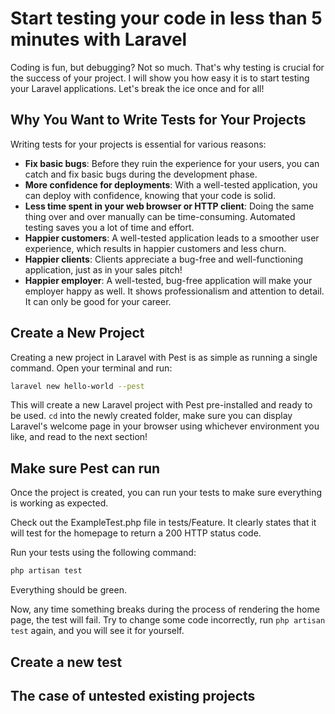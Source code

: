 # Start testing your code in less than 5 minutes with Laravel

Coding is fun, but debugging? Not so much. That's why testing is crucial for the success of your project. I will show you how easy it is to start testing your Laravel applications. Let's break the ice once and for all!

## Why You Want to Write Tests for Your Projects

Writing tests for your projects is essential for various reasons:

- **Fix basic bugs**: Before they ruin the experience for your users, you can catch and fix basic bugs during the development phase.
- **More confidence for deployments**: With a well-tested application, you can deploy with confidence, knowing that your code is solid.
- **Less time spent in your web browser or HTTP client**: Doing the same thing over and over manually can be time-consuming. Automated testing saves you a lot of time and effort.
- **Happier customers**: A well-tested application leads to a smoother user experience, which results in happier customers and less churn.
- **Happier clients**: Clients appreciate a bug-free and well-functioning application, just as in your sales pitch!
- **Happier employer**: A well-tested, bug-free application will make your employer happy as well. It shows professionalism and attention to detail. It can only be good for your career.

## Create a New Project

Creating a new project in Laravel with Pest is as simple as running a single command. Open your terminal and run:

```bash
laravel new hello-world --pest
```

This will create a new Laravel project with Pest pre-installed and ready to be used. `cd` into the newly created folder, make sure you can display Laravel's welcome page in your browser using whichever environment you like, and read to the next section!

## Make sure Pest can run

Once the project is created, you can run your tests to make sure everything is working as expected.

Check out the ExampleTest.php file in tests/Feature. It clearly states that it will test for the homepage to return a 200 HTTP status code.

Run your tests using the following command:

```bash
php artisan test
```

Everything should be green.

Now, any time something breaks during the process of rendering the home page, the test will fail. Try to change some code incorrectly, run `php artisan test` again, and you will see it for yourself.

## Create a new test

## The case of untested existing projects

